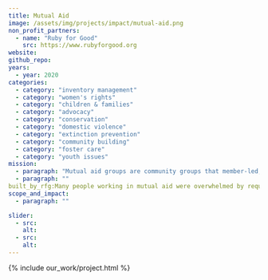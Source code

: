 ```yaml
---
title: Mutual Aid
image: /assets/img/projects/impact/mutual-aid.png
non_profit_partners:
  - name: "Ruby for Good"
    src: https://www.rubyforgood.org
website:
github_repo:
years:
  - year: 2020
categories:
  - category: "inventory management"
  - category: "women's rights"
  - category: "children & families"
  - category: "advocacy"
  - category: "conservation"
  - category: "domestic violence"
  - category: "extinction prevention"
  - category: "community building"
  - category: "foster care"
  - category: "youth issues"
mission:
  - paragraph: "Mutual aid groups are community groups that member-led, member-organized, and open to all to participate in. Mutual aid participants work together to figure out strategies and resources to meet each others' needs, such as food, housing, medical care, and disaster relief.  Typically one member requests something and they are matched with a member who wishes to contribute that very thing."
  - paragraph: ""
built_by_rfg:Many people working in mutual aid were overwhelmed by requests early this year due to the COVID pandemic. Some of these groups were relying on dispatchers to match up people who could help each other. These dispatchers were in turn relying on spreadsheets, and the spreadsheets grew to be unmanageable.  We've created an app to support this work, currently used by seven mutual aid groups in cities across the country."
scope_and_impact:
  - paragraph: ""

slider:
  - src:
    alt:
  - src:
    alt:
---
```


{% include our_work/project.html %}
